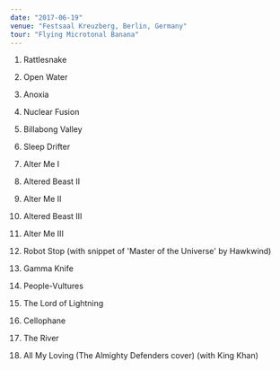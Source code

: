 ```yaml
---
date: "2017-06-19"
venue: "Festsaal Kreuzberg, Berlin, Germany"
tour: "Flying Microtonal Banana"
---
```



 1. Rattlesnake

 2. Open Water

 3. Anoxia

 4. Nuclear Fusion

 5. Billabong Valley

 6. Sleep Drifter

 7. Alter Me I

 8. Altered Beast II

 9. Alter Me II

10. Altered Beast III

11. Alter Me III

12. Robot Stop
    (with snippet of 'Master of the Universe' by Hawkwind)

13. Gamma Knife

14. People-Vultures

15. The Lord of Lightning

16. Cellophane

17. The River

18. All My Loving
    (The Almighty Defenders cover) (with King Khan)


